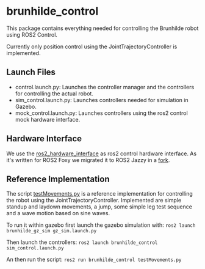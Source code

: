 # brunhilde_control

This package contains everything needed for controlling the Brunhilde robot using ROS2 Control.

Currently only position control using the JointTrajectoryController is implemented.

## Launch Files
- control.launch.py: Launches the controller manager and the controllers for controlling the actual robot.
- sim_control.launch.py: Launches controllers needed for simulation in Gazebo.
- mock_control.launch.py: Launches controllers using the ros2 control mock hardware interface.

## Hardware Interface
We use the [ros2_hardware_interface](https://github.com/stack-of-tasks/ros2_hardware_interface_odri) as ros2 control hardware interface. As it's written for ROS2 Foxy we migrated it to ROS2 Jazzy in a [fork](https://github.com/Nordegraf/ros2_hardware_interface_odri).

## Reference Implementation
The script [testMovements.py](/src/brunhilde_control/brunhilde_control/testMovements.py) is a reference implementation for controlling the robot using the JointTrajectoryController. Implemented are simple standup and laydown movements, a jump, some simple leg test sequence and a wave motion based on sine waves.

To run it within gazebo first launch the gazebo simulation with:
```ros2 launch brunhilde_gz_sim gz_sim.launch.py```

Then launch the controllers:
```ros2 launch brunhilde_control sim_control.launch.py```

An then run the script:
```ros2 run brunhilde_control testMovements.py```
